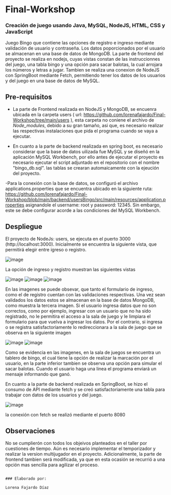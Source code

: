 # Final-Workshop
### Creación de juego usando Java, MySQL, NodeJS, HTML, CSS y JavaScript

Juego Bingo que contiene las opciones de registro e ingreso mediante validación de usuario y contraseña. Los datos poporcionados por el usuario se almacenan en una base de datos de MongoDB. La parte de frontend del proyecto se realiza en nodejs, cuyas vistas constan de las instruccionnes del juego, una tabla bingo y una opción para sacar balotas, la cual arrojara los números y letras a jugar. Tambien se realiza una conexion de NodeJS con SpringBoot mediante Fetch, permitiendo tener los datos de los usuarios y del juego en una base de datos de MySQL.

## Pre-requisitos

- La parte de Frontend realizada en NodeJS y MongoDB, se encuenra ubicada en la carpeta users ( url: https://github.com/lorenafajardo/Final-Workshop/tree/main/users ), esta carpeta no coniene el archivo de *Node_modules*, debido a su gran tamaño, asi que, es necesario realizar las respectivas instalaciones que pida el programa cuando se vaya a ejecutar.

- En cuanto a la parte de backend realizada en spring boot, es necesario considerar que la base de datos uilizada fue MySQL y se diseñó en la aplicación MySQL Workbench, por ello antes de ejecutar el proyecto es necesario ejecutar el script adjuntado en el repositorio con el nombre "bingo_db.sql". las tablas se crearan automaicamente con la ejeución del proyecto.

-Para la conexión con la base de datos, se configuró el archivo applications.properties que se encuentra ubicado en la siguiente ruta: https://github.com/lorenafajardo/Final-Workshop/blob/main/backend/usersBingo/src/main/resources/application.properties asignandole el username: root y password: 12345. Sin embargo, este se debe configurar acorde a las condiciones del MySQL Workbench.

## Despliegue

El proyecto de NodeJs: users, se ejecuta en el puerto 3000 (http://localhost:3000). Inicialmente se encuentra la siguiente vista, que permitirá elegir entre igreso o registro.

![image](https://user-images.githubusercontent.com/87463011/170954133-052a5c67-343d-4ad3-a7bf-30907748ed43.png)

La opción de ingreso  y registro muestran las siguientes vistas

![image](https://user-images.githubusercontent.com/87463011/170954588-52576afa-ed84-4ddd-9d50-6e7b83e4e41f.png)
![image](https://user-images.githubusercontent.com/87463011/170955685-b7abd451-520f-4df1-ba91-7df3a6b9adb4.png)
![image](https://user-images.githubusercontent.com/87463011/170956021-87702db6-51a8-4b76-9616-73d158b48916.png)

En las imagenes se puede obsevar, que tanto el formulario de ingreso, como el de registro cuentan con las validaciones respectivas. Una vez sean validados los datos estos se almacenan en la base de datos MongoDB, como muestra la tercera imagen. Si el usuario ingresa datos que no son correctos, como por ejemplo, ingresar con un usuario que no ha sido registrado, no le permitira el acceso a la sala de juego y le limpiara el formulario para que vuelva a ingresar los datos. Por el contrario, si ingresa o se registra satisfactoriamente lo redireccionara a la sala de juego que se observa en la siguiente imagen

![image](https://user-images.githubusercontent.com/87463011/170956920-8f49e512-a7ef-4583-bb82-05f9ce3fce02.png)
![image](https://user-images.githubusercontent.com/87463011/170956757-5a2e0a97-f301-4de1-bcdd-05a075fb80dd.png)

Como se evidencia en las imagenes, en la sala de juegos se encuentra un tablero de bingo, el cual tiene la opción de realizar la marcación por el usuario, en la parte inferior tambien se observa una opción para simular el sacar balotas. Cuando el usuario haga una linea el programa enviará un mensaje informando que ganó.

En cuanto a la parte de backend realizada en SpringBoot, se hizo el consumo de API mediante fetch y se creó satisfactoriamente una tabla para trabajar con datos de los usuarios y del juego. 

![image](https://user-images.githubusercontent.com/87463011/170958316-7411aeb1-b0ca-421b-b716-c3665d2e85cf.png)
 
 la conexión con fetch se realizó mediante el puerto 8080 

## Observaciones

No se cumplierón con todos los objeivos planteados en el taller por cuestiones de tiempo. Aún es necesario implementar el temporizador y realizar la version multijugador en el proyecto. Adicionalmente, la parte de frontend tambien será modificada, ya que en esta ocasión se recurrió a una opción mas sencilla para agilizar el proceso.  

                                                                                                                                   ### Elaborado por:
                                                                                                                                         Lorena Fajardo Díaz

